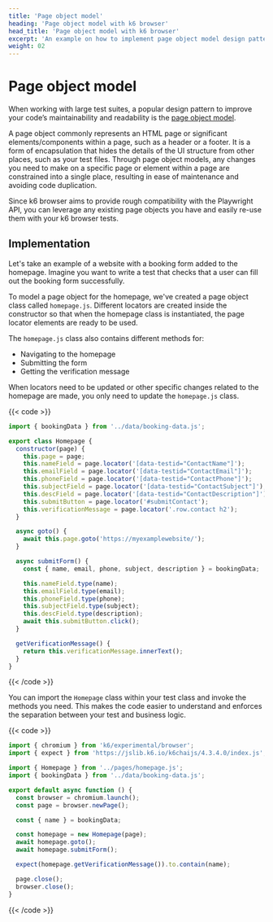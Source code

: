 ```yaml
---
title: 'Page object model'
heading: 'Page object model with k6 browser'
head_title: 'Page object model with k6 browser'
excerpt: 'An example on how to implement page object model design pattern with k6 browser'
weight: 02
---
```


# Page object model

When working with large test suites, a popular design pattern to improve your code’s maintainability and readability is the [page object model](https://martinfowler.com/bliki/PageObject.html).

A page object commonly represents an HTML page or significant elements/components within a page, such as a header or a footer. It is a form of encapsulation that hides the details of the UI structure from other places, such as your test files. Through page object models, any changes you need to make on a specific page or element within a page are constrained into a single place, resulting in ease of maintenance and avoiding code duplication.

Since k6 browser aims to provide rough compatibility with the Playwright API, you can leverage any existing page objects you have and easily re-use them with your k6 browser tests.

## Implementation

Let's take an example of a website with a booking form added to the homepage. Imagine you want to write a test that checks that a user can fill out the booking form successfully.

To model a page object for the homepage, we've created a page object class called `homepage.js`. Different locators are created inside the constructor so that when the homepage class is instantiated, the page locator elements are ready to be used.

The `homepage.js` class also contains different methods for:

- Navigating to the homepage
- Submitting the form
- Getting the verification message

When locators need to be updated or other specific changes related to the homepage are made, you only need to update the `homepage.js` class.

{{< code >}}

```javascript
import { bookingData } from '../data/booking-data.js';

export class Homepage {
  constructor(page) {
    this.page = page;
    this.nameField = page.locator('[data-testid="ContactName"]');
    this.emailField = page.locator('[data-testid="ContactEmail"]');
    this.phoneField = page.locator('[data-testid="ContactPhone"]');
    this.subjectField = page.locator('[data-testid="ContactSubject"]');
    this.descField = page.locator('[data-testid="ContactDescription"]');
    this.submitButton = page.locator('#submitContact');
    this.verificationMessage = page.locator('.row.contact h2');
  }

  async goto() {
    await this.page.goto('https://myexamplewebsite/');
  }

  async submitForm() {
    const { name, email, phone, subject, description } = bookingData;

    this.nameField.type(name);
    this.emailField.type(email);
    this.phoneField.type(phone);
    this.subjectField.type(subject);
    this.descField.type(description);
    await this.submitButton.click();
  }

  getVerificationMessage() {
    return this.verificationMessage.innerText();
  }
}
```

{{< /code >}}

You can import the `Homepage` class within your test class and invoke the methods you need. This makes the code easier to understand and enforces the separation between your test and business logic.

{{< code >}}

```javascript
import { chromium } from 'k6/experimental/browser';
import { expect } from 'https://jslib.k6.io/k6chaijs/4.3.4.0/index.js';

import { Homepage } from '../pages/homepage.js';
import { bookingData } from '../data/booking-data.js';

export default async function () {
  const browser = chromium.launch();
  const page = browser.newPage();

  const { name } = bookingData;

  const homepage = new Homepage(page);
  await homepage.goto();
  await homepage.submitForm();

  expect(homepage.getVerificationMessage()).to.contain(name);

  page.close();
  browser.close();
}
```

{{< /code >}}
